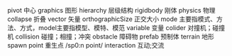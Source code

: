 <!--
 * @Author: 15868707168@163.com 15868707168@163.com
 * @Date: 2023-02-16 15:53:35
 * @LastEditors: 15868707168@163.com 15868707168@163.com
 * @LastEditTime: 2023-02-27 11:53:40
 * @FilePath: \StudyNote\常用英文.md
 * @Description: 这是默认设置,请设置`customMade`, 打开koroFileHeader查看配置 进行设置: https://github.com/OBKoro1/koro1FileHeader/wiki/%E9%85%8D%E7%BD%AE
-->
pivot 中心
graphics 图形
hierarchy 层级结构
rigidbody 刚体
physics 物理
collapse 折叠
vector 矢量
orthographicSize  正交大小
mode 主要指模式、方法、方式，model主要指模型、模特、模范
variable 变量
colider 对撞机；碰撞机
collision 碰撞；相撞；冲突
obstacle 障碍物
prefab 预制体
terrain 地形
spawn point 重生点  /sp0:n point/
interaction 互动;交流